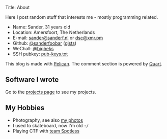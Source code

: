 Title: About

Here I post random stuff that interests me - mostly programming related.

- Name: Sander, 31 years old
- Location: Amersfoort, The Netherlands
- E-mail: <a href="mailto:sander@sanderf.nl">sander@sanderf.nl</a> or <a href="dsc@xmr.pm">dsc@xmr.pm</a>
- Github: <a href="https://github.com/sanderfoobar">@sanderfoobar</a> (<a href="https://gist.github.com/sanderfoobar?direction=asc&sort=created">gists</a>)
- WeChall: <a href="https://www.wechall.net/profile/bigheks">@bigheks</a>
- SSH pubkey: [pub-keys.txt](../downloads/pub-keys.txt)

This blog is made with [Pelican](http://getpelican.com/). The comment section is powered by [Quart](https://pgjones.gitlab.io/quart/).

## Software I wrote

Go to the [projects page](/pages/projects.html) to see my projects.

## My Hobbies

- Photography, see also [my photos](https://pixelfed.social/sanderf)
- I used to skateboard, now I'm old `:/`
- Playing CTF with [team Spotless](https://spotless.tech)
